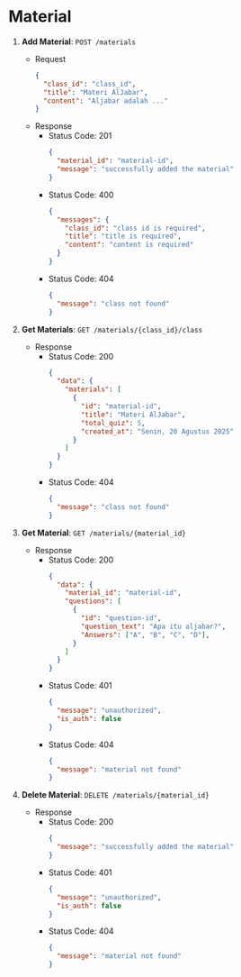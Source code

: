 # Material

1. **Add Material**: ```POST /materials```
    - Request
      ```json
      {
        "class_id": "class_id",
        "title": "Materi AlJabar",
        "content": "Aljabar adalah ..."
      }
      ```
    - Response
      - Status Code: 201
        ```json
        {
          "material_id": "material-id",
          "message": "successfully added the material"
        }
        ```
      - Status Code: 400
        ```json
        {
          "messages": {
            "class_id": "class id is required",
            "title": "title is required",
            "content": "content is required"
          }
        }
        ```
      - Status Code: 404
        ```json
        {
          "message": "class not found"
        }
        ```

2. **Get Materials**: ```GET /materials/{class_id}/class```
    - Response
      - Status Code: 200
        ```json
        {
          "data": {
            "materials": [
              {
                "id": "material-id",
                "title": "Materi AlJabar",
                "total_quiz": 5,
                "created_at": "Senin, 20 Agustus 2025"
              }
            ]
          }
        }
        ```
      - Status Code: 404
        ```json
        {
          "message": "class not found"
        }
        ```
      
3. **Get Material**: ```GET /materials/{material_id}```
    - Response
      - Status Code: 200
        ```json
        {
          "data": {
            "material_id": "material-id",
            "questions": [
              {
                "id": "question-id",
                "question_text": "Apa itu aljabar?",
                "Answers": ["A", "B", "C", "D"],
              }
            ]
          }
        }
        ```
      - Status Code: 401
        ```json
        {
          "message": "unauthorized",
          "is_auth": false
        }
        ```
      - Status Code: 404
        ```json
        {
          "message": "material not found"
        }
        ```

4. **Delete Material**: ```DELETE /materials/{material_id}```
    - Response
      - Status Code: 200
        ```json
        {
          "message": "successfully added the material"
        }
        ```
      - Status Code: 401
        ```json
        {
          "message": "unauthorized",
          "is_auth": false
        }
        ```
      - Status Code: 404
        ```json
        {
          "message": "material not found"
        }
        ```
